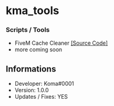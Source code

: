 # kma_tools 

### Scripts / Tools
* FiveM Cache Cleaner [[Source Code]](https://github.com/devkoma/kma_tools/blob/main/cache-cleaner.bat) 
* more coming soon

## Informations
* Developer: Koma#0001
* Version: 1.0.0
* Updates / Fixes: YES 

